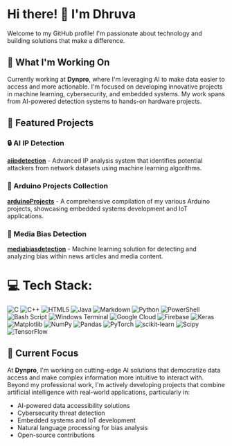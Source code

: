 # Hi there! 👋 I'm Dhruva

Welcome to my GitHub profile! I'm passionate about technology and building solutions that make a difference.

## 🔭 What I'm Working On

Currently working at **Dynpro**, where I'm leveraging AI to make data easier to access and more actionable. I'm focused on developing innovative projects in machine learning, cybersecurity, and embedded systems. My work spans from AI-powered detection systems to hands-on hardware projects.

## 🌟 Featured Projects

### 🔒 AI IP Detection
**[aiipdetection](https://github.com/dhruvancvt/aiipdetection)** - Advanced IP analysis system that identifies potential attackers from network datasets using machine learning algorithms.

### 🤖 Arduino Projects Collection
**[arduinoProjects](https://github.com/dhruvancvt/arduinoProjects)** - A comprehensive compilation of my various Arduino projects, showcasing embedded systems development and IoT applications.

### 📰 Media Bias Detection
**[mediabiasdetection](https://github.com/dhruvancvt/mediabiasdetection)** - Machine learning solution for detecting and analyzing bias within news articles and media content.

# 💻 Tech Stack:
![C](https://img.shields.io/badge/c-%2300599C.svg?style=for-the-badge&logo=c&logoColor=white) ![C++](https://img.shields.io/badge/c++-%2300599C.svg?style=for-the-badge&logo=c%2B%2B&logoColor=white) ![HTML5](https://img.shields.io/badge/html5-%23E34F26.svg?style=for-the-badge&logo=html5&logoColor=white) ![Java](https://img.shields.io/badge/java-%23ED8B00.svg?style=for-the-badge&logo=openjdk&logoColor=white) ![Markdown](https://img.shields.io/badge/markdown-%23000000.svg?style=for-the-badge&logo=markdown&logoColor=white) ![Python](https://img.shields.io/badge/python-3670A0?style=for-the-badge&logo=python&logoColor=ffdd54) ![PowerShell](https://img.shields.io/badge/PowerShell-%235391FE.svg?style=for-the-badge&logo=powershell&logoColor=white) ![Bash Script](https://img.shields.io/badge/bash_script-%23121011.svg?style=for-the-badge&logo=gnu-bash&logoColor=white) ![Windows Terminal](https://img.shields.io/badge/Windows%20Terminal-%234D4D4D.svg?style=for-the-badge&logo=windows-terminal&logoColor=white) ![Google Cloud](https://img.shields.io/badge/GoogleCloud-%234285F4.svg?style=for-the-badge&logo=google-cloud&logoColor=white) ![Firebase](https://img.shields.io/badge/firebase-%23039BE5.svg?style=for-the-badge&logo=firebase) ![Keras](https://img.shields.io/badge/Keras-%23D00000.svg?style=for-the-badge&logo=Keras&logoColor=white) ![Matplotlib](https://img.shields.io/badge/Matplotlib-%23ffffff.svg?style=for-the-badge&logo=Matplotlib&logoColor=black) ![NumPy](https://img.shields.io/badge/numpy-%23013243.svg?style=for-the-badge&logo=numpy&logoColor=white) ![Pandas](https://img.shields.io/badge/pandas-%23150458.svg?style=for-the-badge&logo=pandas&logoColor=white) ![PyTorch](https://img.shields.io/badge/PyTorch-%23EE4C2C.svg?style=for-the-badge&logo=PyTorch&logoColor=white) ![scikit-learn](https://img.shields.io/badge/scikit--learn-%23F7931E.svg?style=for-the-badge&logo=scikit-learn&logoColor=white) ![Scipy](https://img.shields.io/badge/SciPy-%230C55A5.svg?style=for-the-badge&logo=scipy&logoColor=%white) ![TensorFlow](https://img.shields.io/badge/TensorFlow-%23FF6F00.svg?style=for-the-badge&logo=TensorFlow&logoColor=white)

## 🎯 Current Focus

At **Dynpro**, I'm working on cutting-edge AI solutions that democratize data access and make complex information more intuitive to interact with. Beyond my professional work, I'm actively developing projects that combine artificial intelligence with real-world applications, particularly in:
- AI-powered data accessibility solutions
- Cybersecurity threat detection
- Embedded systems and IoT development  
- Natural language processing for bias analysis
- Open-source contributions





